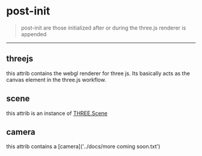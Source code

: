 # post-init 
> post-init are those initialized after or during the three.js renderer is appended
---
## threejs
this attrib contains the webgl renderer for three js. Its basically acts as the canvas element in the three.js workflow. 
## scene
this attrib is an instance of [THREE.Scene](https://threejs.org/docs/#api/en/scenes/Scene)
## camera
this attrib contains a [camera]('../docs/more coming soon.txt') 
